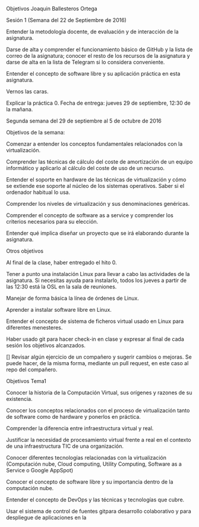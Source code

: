 Objetivos Joaquin Ballesteros Ortega

Sesión 1 (Semana del 22 de Septiembre de 2016)

 Entender la metodología docente, de evaluación y de interacción de la asignatura.

 Darse de alta y comprender el funcionamiento básico de GitHub y la lista de correo de la asignatura; conocer el resto de los recursos de la asignatura y darse de alta en la lista de Telegram si lo considera conveniente.

 Entender el concepto de software libre y su aplicación práctica en esta asignatura.

 Vernos las caras.

 Explicar la práctica 0. Fecha de entrega: jueves 29 de septiembre, 12:30 de la mañana.

Segunda semana del 29 de septiembre al 5 de octubre de 2016

Objetivos de la semana:

 Comenzar a entender los conceptos fundamentales relacionados con la virtualización.

 Comprender las técnicas de cálculo del coste de amortización de un equipo informático y aplicarlo al cálculo del coste de uso de un recurso.

 Entender el soporte en hardware de las técnicas de virtualización y cómo se extiende ese soporte al núcleo de los sistemas operativos. Saber si el ordenador habitual lo usa.

 Comprender los niveles de virtualización y sus denominaciones genéricas.

 Comprender el concepto de software as a service y comprender los criterios necesarios para su elección.

 Entender qué implica diseñar un proyecto que se irá elaborando durante la asignatura.

Otros objetivos

 Al final de la clase, haber entregado el hito 0.

 Tener a punto una instalación Linux para llevar a cabo las actividades de la asignatura. Si necesitas ayuda para instalarlo, todos los jueves a partir de las 12:30 está la OSL en la sala de reuniones.

 Manejar de forma básica la línea de órdenes de Linux.

 Aprender a instalar software libre en Linux.

 Entender el concepto de sistema de ficheros virtual usado en Linux para diferentes menesteres.

 Haber usado git para hacer check-in en clase y expresar al final de cada sesión los objetivos alcanzados.

[] Revisar algún ejercicio de un compañero y sugerir cambios o mejoras. Se puede hacer, de la misma forma, mediante un pull request, en este caso al repo del compañero.

Objetivos Tema1

 Conocer la historia de la Computación Virtual, sus orígenes y razones de su existencia.

 Conocer los conceptos relacionados con el proceso de virtualización tanto de software como de hardware y ponerlos en práctica.

 Comprender la diferencia entre infraestructura virtual y real.

 Justificar la necesidad de procesamiento virtual frente a real en el contexto de una infraestructura TIC de una organización.

 Conocer diferentes tecnologías relacionadas con la virtualización (Computación nube, Cloud computing, Utility Computing, Software as a Service o Google AppSpot)

 Conocer el concepto de software libre y su importancia dentro de la computación nube.

 Entender el concepto de DevOps y las técnicas y tecnologías que cubre.

 Usar el sistema de control de fuentes gitpara desarrollo colaborativo y para despliegue de aplicaciones en la 
